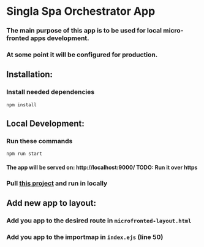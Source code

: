 # Singla Spa Orchestrator App

### The main purpose of this app is to be used for local micro-fronted apps development.

### At some point it will be configured for production.

## Installation:

### Install needed dependencies

`npm install`

## Local Development:

### Run these commands

`npm run start`

#### The app will be served on: http://localhost:9000/ TODO: Run it over https

### Pull [this project](https://github.com/marin51/spa-vue3/tree/master) and run in locally

## Add new app to layout:

### Add you app to the desired route in `microfronted-layout.html`

### Add you app to the importmap in `index.ejs` (line 50)
